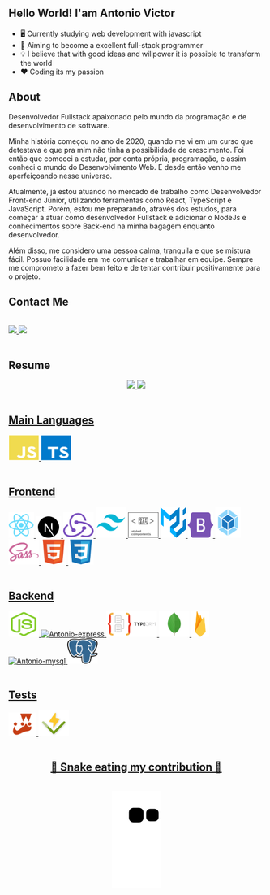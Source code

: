 ## Hello World! I'am Antonio Victor

- 🖥️ Currently studying web development with javascript
- 🚀 Aiming to become a excellent full-stack programmer
- 💡 I believe that with good ideas and willpower it is possible to transform the world
- ❤️ Coding its my passion

## About

Desenvolvedor Fullstack apaixonado pelo mundo da programação e de desenvolvimento de software.

Minha história começou no ano de 2020, quando me vi em um curso que detestava e que pra mim não tinha a possibilidade de crescimento. Foi então que comecei a estudar, por conta própria, programação, e assim conheci o mundo do Desenvolvimento Web. E desde então venho me aperfeiçoando nesse universo.

Atualmente, já estou atuando no mercado de trabalho como Desenvolvedor Front-end Júnior, utilizando ferramentas como React, TypeScript e JavaScript. Porém, estou me preparando, através dos estudos, para começar a atuar como desenvolvedor Fullstack e adicionar o NodeJs e conhecimentos sobre Back-end na minha bagagem enquanto desenvolvedor.

Além disso, me considero uma pessoa calma, tranquila e que se mistura fácil. Possuo facilidade em me comunicar e trabalhar em equipe. Sempre me comprometo a fazer bem feito e de tentar contribuir positivamente para o projeto.

## Contact Me

 <br>  
  <div> 
    <a href = "mailto:antoniovictor1604@gmail.com">
      <img src="https://img.shields.io/badge/-Gmail-%23333?style=for-the-badge&logo=gmail&logoColor=white" target="_blank">
    </a>
    <a href="https://www.linkedin.com/in/antonio-victor-oliveira-4a2852228" target="_blank">
      <img src="https://img.shields.io/badge/-LinkedIn-%230077B5?style=for-the-badge&logo=linkedin&logoColor=white" target="_blank">
    </a> 
  </div>
<br>

## Resume

<div align="center">
  <a href="https://github.com/DevVictor19">
  <img height="180em" src="https://github-readme-stats.vercel.app/api?username=DevVictor19&show_icons=true&theme=tokyonight&include_all_commits=true&count_private=true"/>
  <img height="180em" src="https://github-readme-stats.vercel.app/api/top-langs/?username=DevVictor19&layout=compact&langs_count=7&theme=tokyonight"/>
</div>
<br>

## Main Languages

<div>
  <img 
    src="https://raw.githubusercontent.com/devicons/devicon/master/icons/javascript/javascript-plain.svg" alt="Antonio-Js" 
    height="50" 
    width="60"  
    title="JavaScript"
  />
  <img 
    src="https://raw.githubusercontent.com/devicons/devicon/master/icons/typescript/typescript-original.svg" 
    alt="Antonio-ts" 
    height="50" 
    width="60"  
    title="TypeScript"
  />
</div>

<br>
  
## Frontend
<div>
  <img 
    src="https://raw.githubusercontent.com/devicons/devicon/master/icons/react/react-original.svg"
    alt="Antonio-React" 
    height="50" 
    width="50"  
    title="React"
  />
  <img 
    src="./assets/nextjs.svg" 
    alt="next logo" 
    width="50" 
    title="NextJs"
  />
  <img 
    src="https://raw.githubusercontent.com/devicons/devicon/master/icons/redux/redux-original.svg"
    alt="Antonio-redux" 
    height="50" 
    width="60"  
    title="Redux"
  />
  <img 
    src="./assets/tailwind.png" 
    alt="tailwindcss" 
    width="60" 
    title="Tailwind"
  />
  <img 
    src="./assets/styled-components.svg" 
    alt="styled components" 
    height="50" 
    width="60" 
    title="Styled Components"
  />
  <img 
    src="./assets/material-ui.svg" 
    width="50" 
    height="60" 
    alt="material ui" 
    title="Material UI"
  />
  <img 
    src="./assets/bootstrap.svg" 
    width="50" height="50" 
    alt="bootstrap 5" 
    title="Bootstrap 5"
  />
  <img 
    src="./assets/webpack.svg" 
    alt="webpack" 
    title="Webpack 5" 
    width="50" 
    height="60"
  />
  <img
    src="https://raw.githubusercontent.com/devicons/devicon/master/icons/sass/sass-original.svg"  
    alt="Antonio-SASS" 
    height="50" 
    width="60" 
    title="Sass"
  />
  <img 
    src="https://raw.githubusercontent.com/devicons/devicon/master/icons/html5/html5-original.svg" 
    alt="Antonio-HTML" 
    height="50" 
    width="50" 
    title="HTML5"
  />
  <img 
    src="https://raw.githubusercontent.com/devicons/devicon/master/icons/css3/css3-original.svg" 
    alt="Antonio-CSS" 
    height="50" 
    width="50" 
    title="CSS3"
  />
</div>

<br>

## Backend

<div>
  <img 
    src="https://raw.githubusercontent.com/devicons/devicon/master/icons/nodejs/nodejs-original.svg"
    alt="Antonio-node" 
    height="50" 
    width="60" 
    title="NodeJs"
  />
  <img 
    src="https://icongr.am/devicon/express-original.svg?size=128&color=83cd29" 
    alt="Antonio-express" 
    height="50" 
    width="60" 
    title="Express"
  />
  <img 
    src="./assets/typeorm.svg" 
    alt="Antonio-express" 
    height="50" 
    width="100" 
    title="TypeORM"
  />
  <img 
    src="https://raw.githubusercontent.com/devicons/devicon/master/icons/mongodb/mongodb-original.svg"
    alt="Antonio-mongo" 
    height="50" 
    width="60" 
    title="MongoDB"
  />
  <img 
    src="./assets/firebase.svg" 
    height="50" width="35" 
    alt="firebase" 
    title="Firebase"
  />
  <img 
    src="https://icongr.am/devicon/mysql-original.svg?size=128&color=currentColor" 
    alt="Antonio-mysql" 
    height="50" 
    width="60" 
    title="MySql"
  />
  <img 
    src="./assets/postgres.svg" 
    alt="Antonio-postgres" 
    height="50" 
    width="60" 
    title="PostgresSQL"
  />
</div>
<br>

## Tests

<div>
<img 
    src="./assets/jest.svg" 
    alt="Jest logo" 
    width="55"
    title="Jest" 
  />
  <img 
    src="./assets/vitest.svg" 
    alt="Vitest logo"  
    width="60" 
    title="Vitest"
  />
</div>

<br>
  
 <div align="center">
  <h2>🐍 Snake eating my contribution 🐍</h2>
  <br>
  <img alt="snake eating my contribution" src="https://github.com/DevVictor19/DevVictor19/blob/output/github-contribution-grid-snake.svg">
  <br>
  <br>
  <br>
</div>
